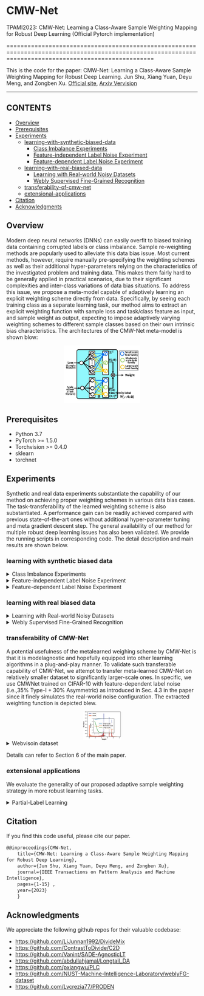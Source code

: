 # CMW-Net
TPAMI2023: CMW-Net: Learning a Class-Aware Sample Weighting Mapping for Robust Deep Learning (Official Pytorch implementation)

======================================================================================================================================================


This is the code for the paper:
CMW-Net: Learning a Class-Aware Sample Weighting Mapping for Robust Deep Learning. Jun Shu, Xiang Yuan, Deyu Meng, and Zongben Xu. [Official site](https://ieeexplore.ieee.org/abstract/document/10113668),  [Arxiv Vervision](https://arxiv.org/pdf/2202.05613.pdf)

****
## CONTENTS

* [Overview](#overview)
* [Prerequisites](#prerequisites)
* [Experiments](#experiments)
    * [learning-with-synthetic-biased-data](#learning-with-synthetic-biased-data)
        * [Class Imbalance Experiments](#Class-Imbalance-Experiments)
        * [Feature-independent Label Noise Experiment](#Feature-independent-Label-Noise-Experiment)
        * [Feature-dependent Label Noise Experiment](#Feature-dependent-Label-Noise-Experiment)
    * [learning-with-real-biased-data](#learning-with-real-biased-data)
        * [Learning with Real-world Noisy Datasets](#Learning-with-Real-world-Noisy-Datasets)
        * [Webly Supervised Fine-Grained Recognition](#Webly-Supervised-Fine-Grained-Recognition)
    * [transferability-of-cmw-net](#transferability-of-cmw-net)
    * [extensional-applications](#extensional-applications)
        <!-- * [Partial-Label Learning](#Partial-Label_Learning) -->
* [Citation](#citation)
* [Acknowledgments](#acknowledgments)

## Overview

Modern deep neural networks (DNNs) can easily overfit to biased training data containing corrupted labels or class imbalance.
Sample re-weighting methods are popularly used to alleviate this data bias issue. Most current methods, however, require manually
pre-specifying the weighting schemes as well as their additional hyper-parameters relying on the characteristics of the investigated
problem and training data. This makes them fairly hard to be generally applied in practical scenarios, due to their significant complexities
and inter-class variations of data bias situations. To address this issue, we propose a meta-model capable of adaptively learning an explicit weighting scheme directly from data. Specifically, by seeing each training class as a separate learning task, our method aims to extract an explicit weighting function with sample loss and task/class feature as input, and sample weight as output, expecting to impose adaptively varying weighting schemes to different sample classes based on their own intrinsic bias characteristics. The architectures of the CMW-Net meta-model is shown blow:
<div  align="center">    
    <img src="fig/weightnet_class.jpg" width="40%" height="40%" align=center />
</div>

## Prerequisites
* Python 3.7
* PyTorch >= 1.5.0
* Torchvision >= 0.4.0
* sklearn
* torchnet
    
## Experiments
Synthetic and real data experiments substantiate the capability of our method on achieving proper weighting schemes in various data bias cases. The task-transferability of the learned weighting scheme is also substantiated. A performance gain can be readily achieved
compared with previous state-of-the-art ones without additional hyper-parameter tuning and meta gradient descent step. The general availability of our method for multiple robust deep learning issues has also been validated. We provide the running scripts in corresponding code. The detail description and main results are shown below.

### learning with synthetic biased data
<details>
  <summary> <a id='Class-Imbalance-Experiments'>Class Imbalance Experiments</a></summary>

You can repeat the results of Class Imbalance Experiments(TABLE 1 in the paper) by

```
cd section4/Class_Imbalance
bash table1.sh
```

The main results are shown below:
<table class="tg">
<thead>
  <tr>
    <th class="tg-0pky">Dataset Name </th>
    <th class="tg-c3ow" colspan="6">CIFAR-10-LT </th>
    <th class="tg-c3ow" colspan="6">CIFAR-100-LT</th>
  </tr>
</thead>
<tbody>
  <tr>
    <td class="tg-0pky" nowrap>Imbalance factor </td>
    <td class="tg-c3ow">200 </td>
    <td class="tg-c3ow">100 </td>
    <td class="tg-c3ow">50 </td>
    <td class="tg-c3ow">20 </td>
    <td class="tg-c3ow">10 </td>
    <td class="tg-c3ow">1 </td>
    <td class="tg-c3ow">200 </td>
    <td class="tg-c3ow">100 </td>
    <td class="tg-c3ow">50 </td>
    <td class="tg-c3ow">20 </td>
    <td class="tg-c3ow">10 </td>
    <td class="tg-c3ow">1</td>
  </tr>
  <tr>
    <td class="tg-0pky" nowrap>ERM </td>
    <td class="tg-c3ow">34.32 </td>
    <td class="tg-c3ow">29.64 </td>
    <td class="tg-c3ow">25.19 </td>
    <td class="tg-c3ow">17.77 </td>
    <td class="tg-c3ow">13.61 </td>
    <td class="tg-c3ow">7.53 </td>
    <td class="tg-c3ow">65.16 </td>
    <td class="tg-c3ow">61.68 </td>
    <td class="tg-c3ow">56.15 </td>
    <td class="tg-c3ow">48.86 </td>
    <td class="tg-c3ow">44.29 </td>
    <td class="tg-c3ow">29.50</td>
  </tr>
  <tr>
    <td class="tg-0pky" nowrap>Focal loss</td>
    <td class="tg-c3ow">34.71 </td>
    <td class="tg-c3ow">29.62 </td>
    <td class="tg-c3ow">23.29 </td>
    <td class="tg-c3ow">17.24 </td>
    <td class="tg-c3ow">13.34 </td>
    <td class="tg-c3ow">6.97 </td>
    <td class="tg-c3ow">64.38 </td>
    <td class="tg-c3ow">61.59 </td>
    <td class="tg-c3ow">55.68 </td>
    <td class="tg-c3ow">48.05 </td>
    <td class="tg-c3ow">44.22 </td>
    <td class="tg-c3ow">28.85</td>
  </tr>
  <tr>
    <td class="tg-0pky" nowrap>CB loss</td>
    <td class="tg-c3ow">31.11 </td>
    <td class="tg-c3ow">27.63 </td>
    <td class="tg-c3ow">21.95 </td>
    <td class="tg-c3ow">15.64 </td>
    <td class="tg-c3ow">13.23 </td>
    <td class="tg-c3ow">7.53 </td>
    <td class="tg-c3ow">64.44 </td>
    <td class="tg-c3ow">61.23 </td>
    <td class="tg-c3ow">55.21 </td>
    <td class="tg-c3ow">48.06 </td>
    <td class="tg-c3ow">42.43 </td>
    <td class="tg-c3ow">29.37</td>
  </tr>
  <tr>
    <td class="tg-0pky" nowrap>LDAM loss</td>
    <td class="tg-c3ow">- </td>
    <td class="tg-c3ow">26.65 </td>
    <td class="tg-c3ow">- </td>
    <td class="tg-c3ow">- </td>
    <td class="tg-c3ow">13.04 </td>
    <td class="tg-c3ow">- </td>
    <td class="tg-c3ow">60.40 </td>
    <td class="tg-c3ow">- </td>
    <td class="tg-c3ow">- </td>
    <td class="tg-c3ow">- </td>
    <td class="tg-c3ow">43.09 </td>
    <td class="tg-c3ow">-</td>
  </tr>
  <tr>
    <td class="tg-0pky" nowrap>L2RW</td>
    <td class="tg-c3ow">33.49 </td>
    <td class="tg-c3ow">25.84 </td>
    <td class="tg-c3ow">21.07 </td>
    <td class="tg-c3ow">16.90 </td>
    <td class="tg-c3ow">14.81 </td>
    <td class="tg-c3ow">10.75 </td>
    <td class="tg-c3ow">66.62 </td>
    <td class="tg-c3ow">59.77 </td>
    <td class="tg-c3ow">55.56 </td>
    <td class="tg-c3ow">48.36 </td>
    <td class="tg-c3ow">46.27 </td>
    <td class="tg-c3ow">35.89</td>
  </tr>
  <tr>
    <td class="tg-0pky" nowrap>MW-Net </td>
    <td class="tg-c3ow">32.80 </td>
    <td class="tg-c3ow">26.43 </td>
    <td class="tg-c3ow">20.90 </td>
    <td class="tg-c3ow">15.55 </td>
    <td class="tg-c3ow">12.45 </td>
    <td class="tg-c3ow">7.19 </td>
    <td class="tg-c3ow">63.38 </td>
    <td class="tg-c3ow">58.39 </td>
    <td class="tg-c3ow">54.34 </td>
    <td class="tg-c3ow">46.96 </td>
    <td class="tg-c3ow">41.09 </td>
    <td class="tg-c3ow">29.90</td>
  </tr>
  <tr>
    <td class="tg-0pky" nowrap>MCW with CE loss</td>
    <td class="tg-c3ow">29.34 </td>
    <td class="tg-c3ow">23.59 </td>
    <td class="tg-c3ow">19.49 </td>
    <td class="tg-c3ow">13.54 </td>
    <td class="tg-c3ow">11.15 </td>
    <td class="tg-7btt">7.21 </td>
    <td class="tg-7btt">60.69 </td>
    <td class="tg-c3ow">56.65 </td>
    <td class="tg-c3ow">51.47 </td>
    <td class="tg-c3ow">44.38 </td>
    <td class="tg-c3ow">40.42 </td>
    <td class="tg-c3ow">-</td>
  </tr>
  <tr>
    <td class="tg-0pky" nowrap>CMW-Net with CE loss </td>
    <td class="tg-7btt">27.80 </td>
    <td class="tg-7btt">21.15 </td>
    <td class="tg-7btt">17.26 </td>
    <td class="tg-7btt">12.45 </td>
    <td class="tg-7btt">10.97 </td>
    <td class="tg-c3ow">8.30 </td>
    <td class="tg-c3ow">60.85 </td>
    <td class="tg-7btt">55.25 </td>
    <td class="tg-7btt">49.73 </td>
    <td class="tg-7btt">43.06 </td>
    <td class="tg-7btt">39.41 </td>
    <td class="tg-c3ow">30.81</td>
  </tr>
  <tr>
    <td class="tg-0pky" nowrap>MCW with LDAM loss</td>
    <td class="tg-7btt">25.10 </td>
    <td class="tg-c3ow">20.00 </td>
    <td class="tg-c3ow">17.77 </td>
    <td class="tg-c3ow">15.63 </td>
    <td class="tg-c3ow">12.60 </td>
    <td class="tg-c3ow">10.29 </td>
    <td class="tg-c3ow">60.47 </td>
    <td class="tg-c3ow">55.92 </td>
    <td class="tg-7btt">50.84 </td>
    <td class="tg-c3ow">47.62 </td>
    <td class="tg-c3ow">42.00 </td>
    <td class="tg-c3ow">-</td>
  </tr>
  <tr>
    <td class="tg-0pky" nowrap>CMW-Net with LDAM loss </td>
    <td class="tg-c3ow">25.57 </td>
    <td class="tg-7btt">19.95 </td>
    <td class="tg-7btt">17.66 </td>
    <td class="tg-7btt">13.08 </td>
    <td class="tg-7btt">11.42 </td>
    <td class="tg-7btt">7.04 </td>
    <td class="tg-7btt">59.81 </td>
    <td class="tg-7btt">55.87 </td>
    <td class="tg-c3ow">51.14 </td>
    <td class="tg-7btt">45.26 </td>
    <td class="tg-7btt">40.32 </td>
    <td class="tg-7btt">29.19</td>
  </tr>
  <tr>
    <td class="tg-0pky" nowrap>SADE</td>
    <td class="tg-c3ow">19.37 </td>
    <td class="tg-c3ow">16.78 </td>
    <td class="tg-c3ow">14.81 </td>
    <td class="tg-c3ow">11.78 </td>
    <td class="tg-c3ow">9.88 </td>
    <td class="tg-c3ow">7.72 </td>
    <td class="tg-c3ow">54.78 </td>
    <td class="tg-c3ow">50.20 </td>
    <td class="tg-c3ow">46.12 </td>
    <td class="tg-c3ow">40.06 </td>
    <td class="tg-c3ow">36.40 </td>
    <td class="tg-c3ow">28.08</td>
  </tr>
  <tr>
    <td class="tg-0pky" nowrap>CMW-Net with SADE </td>
    <td class="tg-7btt">19.11 </td>
    <td class="tg-7btt">16.04 </td>
    <td class="tg-7btt">13.54 </td>
    <td class="tg-7btt">10.25 </td>
    <td class="tg-7btt">9.39 </td>
    <td class="tg-7btt">5.39 </td>
    <td class="tg-7btt">54.59 </td>
    <td class="tg-7btt">49.50 </td>
    <td class="tg-7btt">46.01 </td>
    <td class="tg-7btt">39.42 </td>
    <td class="tg-7btt">34.78 </td>
    <td class="tg-7btt">27.50</td>
  </tr>
</tbody>
</table>

Details can refer to Section 4.1 of the main paper.

</details>

<details>
  <summary> <a id='Feature-independent-Label-Noise-Experiment'>Feature-independent Label Noise Experiment</a> </summary>


You can repeat the results of Feature-independent Label Noise Experiment(TABLE 2 and TABLE 3 in the paper) by

```
cd section4/Feature-independent_Label_Noise
bash table2.sh
```
The main results are shown below:
<div style="width: 100%; overflow:auto;">
  <table class="tg">
  <thead>
    <tr>
      <th class="tg-0pky" rowspan="2">Datasets</th>
      <th class="tg-c3ow" rowspan="2">Noise</th>
      <th class="tg-c3ow" colspan="4">Symmetric Noise</th>
      <th class="tg-c3ow" colspan="4">Asymmetric Noise</th>
    </tr>
    <tr>
      <th class="tg-0pky">0.2</th>
      <th class="tg-c3ow">0.4</th>
      <th class="tg-c3ow">0.6</th>
      <th class="tg-c3ow">0.8</th>
      <th class="tg-c3ow">0.2</th>
      <th class="tg-c3ow">0.4</th>
      <th class="tg-c3ow">0.6</th>
      <th class="tg-c3ow">0.8</th>
    </tr>
  </thead>
  <tbody>
    <tr>
      <td class="tg-0pky" rowspan="9" nowrap>CIFAR-10</td>
      <td class="tg-c3ow" nowrap>ERM </td>
      <td class="tg-c3ow" nowrap>86.98 ± 0.12 </td>
      <td class="tg-c3ow" nowrap>77.52 ± 0.41 </td>
      <td class="tg-c3ow" nowrap>73.63 ± 0.85 </td>
      <td class="tg-c3ow" nowrap>53.82 ± 1.04 </td>
      <td class="tg-c3ow" nowrap>83.60 ± 0.24 </td>
      <td class="tg-c3ow" nowrap>77.85 ± 0.98 </td>
      <td class="tg-c3ow" nowrap>69.69 ± 0.72 </td>
      <td class="tg-c3ow" nowrap>55.20 ± 0.28</td>
    </tr>
    <tr>
      <td class="tg-0pky" nowrap>Forward</td>
      <td class="tg-c3ow">87.99 ± 0.36 </td>
      <td class="tg-c3ow">83.25 ± 0.38 </td>
      <td class="tg-c3ow">74.96 ± 0.65 </td>
      <td class="tg-c3ow">54.64 ± 0.44 </td>
      <td class="tg-c3ow">91.34 ± 0.28 </td>
      <td class="tg-c3ow">89.87 ± 0.61 </td>
      <td class="tg-c3ow">87.24 ± 0.96 </td>
      <td class="tg-c3ow">81.07 ± 1.92</td>
    </tr>
    <tr>
      <td class="tg-0pky" nowrap>GCE</td>
      <td class="tg-c3ow">89.99 ± 0.16 </td>
      <td class="tg-c3ow">87.31 ± 0.53 </td>
      <td class="tg-c3ow">82.15 ± 0.47 </td>
      <td class="tg-c3ow">57.36 ± 2.08 </td>
      <td class="tg-c3ow">89.75 ± 1.53 </td>
      <td class="tg-c3ow">87.75 ± 0.36 </td>
      <td class="tg-c3ow">67.21 ± 3.64 </td>
      <td class="tg-c3ow">57.46 ± 0.31</td>
    </tr>
    <tr>
      <td class="tg-0pky" nowrap>M-correction</td>
      <td class="tg-c3ow">93.80 ± 0.23 </td>
      <td class="tg-c3ow">92.53 ± 0.11 </td>
      <td class="tg-c3ow">90.30 ± 0.34 </td>
      <td class="tg-c3ow">86.80 ± 0.11 </td>
      <td class="tg-c3ow">92.15 ± 0.18 </td>
      <td class="tg-c3ow">91.76 ± 0.57 </td>
      <td class="tg-c3ow">87.59 ± 0.33 </td>
      <td class="tg-c3ow">67.78 ± 1.22</td>
    </tr>
    <tr>
      <td class="tg-0pky" nowrap>DivideMix</td>
      <td class="tg-c3ow">95.70 ± 0.31 </td>
      <td class="tg-c3ow">95.00 ± 0.17 </td>
      <td class="tg-c3ow">94.23 ± 0.23 </td>
      <td class="tg-c3ow">92.90 ± 0.31 </td>
      <td class="tg-c3ow">93.96 ± 0.21 </td>
      <td class="tg-c3ow">91.80 ± 0.78 </td>
      <td class="tg-c3ow">80.14 ± 0.45 </td>
      <td class="tg-c3ow">59.23 ± 0.38</td>
    </tr>
    <tr>
      <td class="tg-0pky" nowrap>L2RW</td>
      <td class="tg-c3ow">89.45 ± 0.62 </td>
      <td class="tg-c3ow">87.18 ± 0.84 </td>
      <td class="tg-c3ow">81.57 ± 0.66 </td>
      <td class="tg-c3ow">58.59 ± 1.84 </td>
      <td class="tg-c3ow">90.46 ± 0.56 </td>
      <td class="tg-c3ow">89.76 ± 0.53 </td>
      <td class="tg-c3ow">88.22 ± 0.71 </td>
      <td class="tg-c3ow">85.17 ± 0.31</td>
    </tr>
    <tr>
      <td class="tg-0pky" nowrap>MW-Net</td>
      <td class="tg-c3ow">90.46 ± 0.52 </td>
      <td class="tg-c3ow">86.53 ± 0.57 </td>
      <td class="tg-c3ow">82.98 ± 0.34 </td>
      <td class="tg-c3ow">64.41 ± 0.92 </td>
      <td class="tg-c3ow">92.69 ± 0.24 </td>
      <td class="tg-c3ow">90.17 ± 0.11 </td>
      <td class="tg-c3ow">68.55 ± 0.76 </td>
      <td class="tg-c3ow">58.29 ± 1.33</td>
    </tr>
    <tr>
      <td class="tg-0pky" nowrap>CMW-Net </td>
      <td class="tg-c3ow">91.09 ± 0.54 </td>
      <td class="tg-c3ow">86.91 ± 0.37 </td>
      <td class="tg-c3ow">83.33 ± 0.55 </td>
      <td class="tg-c3ow">64.80 ± 0.72 </td>
      <td class="tg-c3ow">93.02 ± 0.25 </td>
      <td class="tg-c3ow">92.70 ± 0.32 </td>
      <td class="tg-c3ow">91.28 ± 0.40 </td>
      <td class="tg-c3ow">87.50 ± 0.26</td>
    </tr>
    <tr>
      <td class="tg-0pky" nowrap>CMW-Net-SL </td>
      <td class="tg-c3ow">96.20 ± 0.33 </td>
      <td class="tg-c3ow">95.29 ± 0.14 </td>
      <td class="tg-c3ow">94.51 ± 0.32 </td>
      <td class="tg-c3ow">92.10 ± 0.76 </td>
      <td class="tg-c3ow">95.48 ± 0.29 </td>
      <td class="tg-c3ow">94.51 ± 0.52 </td>
      <td class="tg-c3ow">94.18 ± 0.21 </td>
      <td class="tg-c3ow">93.07 ± 0.24</td>
    </tr>
    <tr>
      <td class="tg-0pky" rowspan="9" nowrap>CIFAR-100</td>
      <td class="tg-c3ow">ERM </td>
      <td class="tg-c3ow">60.38 ± 0.75 </td>
      <td class="tg-c3ow">46.92 ± 0.51 </td>
      <td class="tg-c3ow">31.82 ± 1.16 </td>
      <td class="tg-c3ow">8.29 ± 3.24 </td>
      <td class="tg-c3ow">61.05 ± 0.11 </td>
      <td class="tg-c3ow">50.30 ± 1.11 </td>
      <td class="tg-c3ow">37.34 ± 1.80 </td>
      <td class="tg-c3ow">12.46 ± 0.43</td>
    </tr>
    <tr>
      <td class="tg-0pky" nowrap>Forward</td>
      <td class="tg-c3ow">63.71 ± 0.49 </td>
      <td class="tg-c3ow">49.34 ± 0.60 </td>
      <td class="tg-c3ow">37.90 ± 0.76 </td>
      <td class="tg-c3ow">9.57 ± 1.01 </td>
      <td class="tg-c3ow">64.97 ± 0.47 </td>
      <td class="tg-c3ow">52.37 ± 0.71 </td>
      <td class="tg-c3ow">44.58 ± 0.60 </td>
      <td class="tg-c3ow">15.84 ± 0.62</td>
    </tr>
    <tr>
      <td class="tg-0pky" nowrap>GCE</td>
      <td class="tg-c3ow">68.02 ± 1.05 </td>
      <td class="tg-c3ow">64.18 ± 0.30 </td>
      <td class="tg-c3ow">54.46 ± 0.31 </td>
      <td class="tg-c3ow">15.61 ± 0.97 </td>
      <td class="tg-c3ow">66.15 ± 0.44 </td>
      <td class="tg-c3ow">56.85 ± 0.72 </td>
      <td class="tg-c3ow">40.58 ± 0.47 </td>
      <td class="tg-c3ow">15.82 ± 0.63</td>
    </tr>
    <tr>
      <td class="tg-0pky" nowrap>M-correction</td>
      <td class="tg-c3ow">73.90 ± 0.14 </td>
      <td class="tg-c3ow">70.10 ± 0.14 </td>
      <td class="tg-c3ow">59.50 ± 0.35 </td>
      <td class="tg-c3ow">48.20 ± 0.23 </td>
      <td class="tg-c3ow">71.85 ± 0.19 </td>
      <td class="tg-c3ow">70.83 ± 0.48 </td>
      <td class="tg-c3ow">60.51 ± 0.52 </td>
      <td class="tg-c3ow">16.06 ± 0.33</td>
    </tr>
    <tr>
      <td class="tg-0pky" nowrap>DivideMix</td>
      <td class="tg-c3ow">76.90 ± 0.21 </td>
      <td class="tg-c3ow">75.20 ± 0.12 </td>
      <td class="tg-c3ow">72.00 ± 0.33 </td>
      <td class="tg-c3ow">59.60 ± 0.21 </td>
      <td class="tg-c3ow">76.12 ± 0.44 </td>
      <td class="tg-c3ow">73.47 ± 0.63 </td>
      <td class="tg-c3ow">45.83 ± 0.83 </td>
      <td class="tg-c3ow">16.98 ± 0.40</td>
    </tr>
    <tr>
      <td class="tg-0pky" nowrap>L2RW</td>
      <td class="tg-c3ow">65.32 ± 0.42 </td>
      <td class="tg-c3ow">55.75 ± 0.81 </td>
      <td class="tg-c3ow">41.16 ± 0.85 </td>
      <td class="tg-c3ow">16.80 ± 0.22 </td>
      <td class="tg-c3ow">65.93 ± 0.17 </td>
      <td class="tg-c3ow">62.48 ± 0.56 </td>
      <td class="tg-c3ow">51.66 ± 0.49 </td>
      <td class="tg-c3ow">12.40 ± 0.61</td>
    </tr>
    <tr>
      <td class="tg-0pky" nowrap>MW-Net</td>
      <td class="tg-c3ow">69.93 ± 0.40 </td>
      <td class="tg-c3ow">65.29 ± 0.43 </td>
      <td class="tg-c3ow">55.59 ± 1.07 </td>
      <td class="tg-c3ow">27.63 ± 0.56 </td>
      <td class="tg-c3ow">69.80 ± 0.34 </td>
      <td class="tg-c3ow">64.88 ± 0.63 </td>
      <td class="tg-c3ow">56.89 ± 0.95 </td>
      <td class="tg-c3ow">17.05 ± 0.52</td>
    </tr>
    <tr>
      <td class="tg-0pky" nowrap>CMW-Net </td>
      <td class="tg-c3ow">70.11 ± 0.19 </td>
      <td class="tg-c3ow">65.84 ± 0.50 </td>
      <td class="tg-c3ow">56.93 ± 0.38 </td>
      <td class="tg-c3ow">28.36 ± 0.67 </td>
      <td class="tg-c3ow">71.07 ± 0.56 </td>
      <td class="tg-c3ow">66.15 ± 0.51 </td>
      <td class="tg-c3ow">58.21 ± 0.78 </td>
      <td class="tg-c3ow">17.41 ± 0.16</td>
    </tr>
    <tr>
      <td class="tg-0pky" nowrap>CMW-Net-SL </td>
      <td class="tg-c3ow">77.84 ± 0.12 </td>
      <td class="tg-c3ow">76.25 ± 0.67 </td>
      <td class="tg-c3ow">72.61 ± 0.92 </td>
      <td class="tg-c3ow">55.21 ± 0.31 </td>
      <td class="tg-c3ow">77.73 ± 0.37 </td>
      <td class="tg-c3ow">75.69 ± 0.68 </td>
      <td class="tg-c3ow">61.54 ± 0.72 </td>
      <td class="tg-c3ow">18.34 ± 0.21</td>
    </tr>
  </tbody>
  </table>
</div>

<table class="tg">
<thead>
  <tr>
    <th class="tg-c3ow" rowspan="2">Datasets</th>
    <th class="tg-c3ow" rowspan="2">Noise</th>
    <th class="tg-c3ow" colspan="4">Symmetric</th>
    <th class="tg-c3ow">Asy. Noise</th>
  </tr>
  <tr>
    <th class="tg-c3ow">0.2 </th>
    <th class="tg-c3ow">0.5 </th>
    <th class="tg-c3ow">0.8 </th>
    <th class="tg-c3ow">0.9 </th>
    <th class="tg-c3ow">0.4</th>
  </tr>
</thead>
<tbody>
  <tr>
    <td class="tg-c3ow" rowspan="8">CIFAR-10</td>
    <td class="tg-c3ow">DivideMix</td>
    <td class="tg-c3ow">95.7 </td>
    <td class="tg-c3ow">94.4 </td>
    <td class="tg-c3ow">92.9 </td>
    <td class="tg-c3ow">75.4 </td>
    <td class="tg-c3ow">92.1</td>
  </tr>
  <tr>
    <td class="tg-c3ow">ELR+</td>
    <td class="tg-c3ow">94.6 </td>
    <td class="tg-c3ow">93.8 </td>
    <td class="tg-c3ow">93.1 </td>
    <td class="tg-c3ow">75.2 </td>
    <td class="tg-c3ow">92.7</td>
  </tr>
  <tr>
    <td class="tg-c3ow">REED</td>
    <td class="tg-c3ow">95.7 </td>
    <td class="tg-c3ow">95.4 </td>
    <td class="tg-c3ow">94.1 </td>
    <td class="tg-c3ow">93.5 </td>
    <td class="tg-c3ow">-</td>
  </tr>
  <tr>
    <td class="tg-c3ow">AugDesc</td>
    <td class="tg-c3ow">96.2 </td>
    <td class="tg-c3ow">95.1 </td>
    <td class="tg-c3ow">93.6 </td>
    <td class="tg-c3ow">91.8 </td>
    <td class="tg-c3ow">94.3</td>
  </tr>
  <tr>
    <td class="tg-c3ow">C2D</td>
    <td class="tg-c3ow">96.2 </td>
    <td class="tg-c3ow">95.1 </td>
    <td class="tg-c3ow">94.3 </td>
    <td class="tg-c3ow">93.4 </td>
    <td class="tg-c3ow">90.8</td>
  </tr>
  <tr>
    <td class="tg-c3ow">Two-step</td>
    <td class="tg-c3ow">96.2 </td>
    <td class="tg-c3ow">95.3 </td>
    <td class="tg-c3ow">93.7 </td>
    <td class="tg-c3ow">92.7 </td>
    <td class="tg-c3ow">92.4</td>
  </tr>
  <tr>
    <td class="tg-c3ow">CMW-Net-SL </td>
    <td class="tg-c3ow">96.2 </td>
    <td class="tg-c3ow">95.1 </td>
    <td class="tg-c3ow">92.1 </td>
    <td class="tg-c3ow">48.0 </td>
    <td class="tg-c3ow">94.5</td>
  </tr>
  <tr>
    <td class="tg-c3ow">CMW-Net-SL+ </td>
    <td class="tg-c3ow">96.6 </td>
    <td class="tg-c3ow">96.2 </td>
    <td class="tg-c3ow">95.4 </td>
    <td class="tg-c3ow">93.7 </td>
    <td class="tg-c3ow">96.0</td>
  </tr>
  <tr>
    <td class="tg-c3ow" rowspan="8">CIFAR-100</td>
    <td class="tg-c3ow">DivideMix</td>
    <td class="tg-c3ow">77.3 </td>
    <td class="tg-c3ow">74.6 </td>
    <td class="tg-c3ow">60.2 </td>
    <td class="tg-c3ow">31.5 </td>
    <td class="tg-c3ow">72.1</td>
  </tr>
  <tr>
    <td class="tg-c3ow">ELR+</td>
    <td class="tg-c3ow">77.5 </td>
    <td class="tg-c3ow">72.4 </td>
    <td class="tg-c3ow">58.2 </td>
    <td class="tg-c3ow">30.8 </td>
    <td class="tg-c3ow">76.5</td>
  </tr>
  <tr>
    <td class="tg-c3ow">REED</td>
    <td class="tg-c3ow">76.5 </td>
    <td class="tg-c3ow">72.2 </td>
    <td class="tg-c3ow">66.5 </td>
    <td class="tg-c3ow">59.4 </td>
    <td class="tg-c3ow">-</td>
  </tr>
  <tr>
    <td class="tg-c3ow">AugDesc</td>
    <td class="tg-c3ow">79.2 </td>
    <td class="tg-c3ow">77.0 </td>
    <td class="tg-c3ow">66.1 </td>
    <td class="tg-c3ow">40.9 </td>
    <td class="tg-c3ow">76.8</td>
  </tr>
  <tr>
    <td class="tg-c3ow">C2D</td>
    <td class="tg-c3ow">78.3 </td>
    <td class="tg-c3ow">76.1 </td>
    <td class="tg-c3ow">67.4 </td>
    <td class="tg-c3ow">58.5 </td>
    <td class="tg-c3ow">75.1</td>
  </tr>
  <tr>
    <td class="tg-c3ow">Two-step</td>
    <td class="tg-c3ow">79.1 </td>
    <td class="tg-c3ow">78.2 </td>
    <td class="tg-c3ow">70.1 </td>
    <td class="tg-c3ow">53.2 </td>
    <td class="tg-c3ow">65.5</td>
  </tr>
  <tr>
    <td class="tg-c3ow">CMW-Net-SL </td>
    <td class="tg-c3ow">77.84 </td>
    <td class="tg-c3ow">76.2 </td>
    <td class="tg-c3ow">55.2 </td>
    <td class="tg-c3ow">21.2 </td>
    <td class="tg-c3ow">75.7</td>
  </tr>
  <tr>
    <td class="tg-c3ow">CMW-Net-SL+ </td>
    <td class="tg-c3ow">80.2 </td>
    <td class="tg-c3ow">78.2 </td>
    <td class="tg-c3ow">71.1 </td>
    <td class="tg-c3ow">64.6 </td>
    <td class="tg-c3ow">77.2</td>
  </tr>
</tbody>
</table>

Details can refer to Section 4.2 of the main paper.

</details>

<details>
  <summary> <a id='Feature-dependent-Label-Noise-Experiment'>Feature-dependent Label Noise Experiment</a> </summary>

You can repeat the results of TABLE 4 in the paper by
```
cd section4/Feature-dependent_Label_Noise
bash table4.sh
```
The main results are shown below:
<table class="tg">
<thead>
  <tr>
    <th class="tg-cly1" nowrap>Datasets </th>
    <th class="tg-cly1" nowrap>Noise </th>
    <th class="tg-cly1" nowrap>ERM </th>
    <th class="tg-cly1" nowrap>LRT</th>
    <th class="tg-cly1" nowrap>GCE</th>
    <th class="tg-cly1" nowrap>MW-Net</th>
    <th class="tg-cly1" nowrap>PLC</th>
    <th class="tg-cly1" nowrap>CMW-Net </th>
    <th class="tg-cly1" nowrap>CMW-Net-SL</th>
  </tr>
</thead>
<tbody>
  <tr>
    <td class="tg-cly1" rowspan="6" nowrap>CIFAR-10</td>
    <td class="tg-cly1" nowrap>Type-I (35%) </td>
    <td class="tg-cly1" nowrap>78.11 ± 0.74 </td>
    <td class="tg-cly1" nowrap>80.98 ± 0.80 </td>
    <td class="tg-cly1" nowrap>80.65 ± 0.39 </td>
    <td class="tg-cly1" nowrap>82.20 ± 0.40 </td>
    <td class="tg-cly1" nowrap>82.80 ± 0.27 </td>
    <td class="tg-cly1" nowrap>82.27 ± 0.33 </td>
    <td class="tg-cly1" nowrap>84.23 ± 0.17</td>
  </tr>
  <tr>
    <td class="tg-cly1" nowrap>Type-I (70%) </td>
    <td class="tg-cly1" nowrap>41.98 ± 1.96 </td>
    <td class="tg-cly1" nowrap>41.52 ± 4.53 </td>
    <td class="tg-cly1" nowrap>36.52 ± 1.62 </td>
    <td class="tg-cly1" nowrap>38.85 ± 0.67 </td>
    <td class="tg-cly1" nowrap>42.74 ± 2.14 </td>
    <td class="tg-cly1" nowrap>42.23 ± 0.69 </td>
    <td class="tg-cly1" nowrap>44.19 ± 0.69</td>
  </tr>
  <tr>
    <td class="tg-cly1" nowrap>Type-II (35%) </td>
    <td class="tg-cly1" nowrap>76.65 ± 0.57 </td>
    <td class="tg-cly1" nowrap>80.74 ± 0.25 </td>
    <td class="tg-cly1" nowrap>77.60 ± 0.88 </td>
    <td class="tg-cly1" nowrap>81.28 ± 0.56 </td>
    <td class="tg-cly1" nowrap>81.54 ± 0.47 </td>
    <td class="tg-cly1" nowrap>81.69 ± 0.57 </td>
    <td class="tg-cly1" nowrap>83.12 ± 0.40</td>
  </tr>
  <tr>
    <td class="tg-cly1" nowrap>Type-II (70%) </td>
    <td class="tg-cly1" nowrap>45.57 ± 1.12 </td>
    <td class="tg-cly1" nowrap>81.08 ± 0.35 </td>
    <td class="tg-cly1" nowrap>40.30 ± 1.46 </td>
    <td class="tg-cly1" nowrap>42.15 ± 1.07 </td>
    <td class="tg-cly1" nowrap>46.04 ± 2.20 </td>
    <td class="tg-cly1" nowrap>46.30 ± 0.77 </td>
    <td class="tg-cly1" nowrap>48.26 ± 0.88</td>
  </tr>
  <tr>
    <td class="tg-cly1" nowrap>Type-III (35%) </td>
    <td class="tg-cly1" nowrap>76.89 ± 0.79 </td>
    <td class="tg-cly1" nowrap>76.89 ± 0.79 </td>
    <td class="tg-cly1" nowrap>79.18 ± 0.61 </td>
    <td class="tg-cly1" nowrap>81.57 ± 0.73 </td>
    <td class="tg-cly1" nowrap>81.50 ± 0.50 </td>
    <td class="tg-cly1" nowrap>81.52 ± 0.38 </td>
    <td class="tg-cly1" nowrap>83.10 ± 0.34</td>
  </tr>
  <tr>
    <td class="tg-cly1" nowrap>Type-III (70%) </td>
    <td class="tg-cly1" nowrap>43.32 ± 1.00 </td>
    <td class="tg-cly1" nowrap>44.47 ± 1.23 </td>
    <td class="tg-cly1" nowrap>37.10 ± 0.59 </td>
    <td class="tg-cly1" nowrap>42.43 ± 1.27 </td>
    <td class="tg-cly1" nowrap>45.05 ± 1.13 </td>
    <td class="tg-cly1" nowrap>43.76 ± 0.96 </td>
    <td class="tg-cly1" nowrap>45.15 ± 0.91</td>
  </tr>
  <tr>
    <td class="tg-cly1" rowspan="6" nowrap>CIFAR-100</td>
    <td class="tg-cly1" nowrap>Type-I (35%) </td>
    <td class="tg-cly1" nowrap>57.68 ± 0.29 </td>
    <td class="tg-cly1" nowrap>56.74 ± 0.34 </td>
    <td class="tg-cly1" nowrap>58.37 ± 0.18 </td>
    <td class="tg-cly1" nowrap>62.10 ± 0.50 </td>
    <td class="tg-cly1" nowrap>60.01 ± 0.43 </td>
    <td class="tg-cly1" nowrap>62.43 ± 0.38 </td>
    <td class="tg-cly1" nowrap>64.01 ± 0.11</td>
  </tr>
  <tr>
    <td class="tg-cly1" nowrap>Type-I (70%) </td>
    <td class="tg-cly1" nowrap>39.32 ± 0.43 </td>
    <td class="tg-cly1" nowrap>45.29 ± 0.43 </td>
    <td class="tg-cly1" nowrap>40.01 ± 0.71 </td>
    <td class="tg-cly1" nowrap>44.71 ± 0.49 </td>
    <td class="tg-cly1" nowrap>45.92 ± 0.61 </td>
    <td class="tg-cly1" nowrap>46.68 ± 0.64 </td>
    <td class="tg-cly1" nowrap>47.62 ± 0.44</td>
  </tr>
  <tr>
    <td class="tg-cly1" nowrap>Type-II (35%) </td>
    <td class="tg-cly1" nowrap>57.83 ± 0.25 </td>
    <td class="tg-cly1" nowrap>57.25 ± 0.68 </td>
    <td class="tg-cly1" nowrap>58.11 ± 1.05 </td>
    <td class="tg-cly1" nowrap>63.78 ± 0.24 </td>
    <td class="tg-cly1" nowrap>63.68 ± 0.29 </td>
    <td class="tg-cly1" nowrap>64.08 ± 0.26 </td>
    <td class="tg-cly1" nowrap>64.13 ± 0.19</td>
  </tr>
  <tr>
    <td class="tg-cly1" nowrap>Type-II (70%) </td>
    <td class="tg-cly1" nowrap>39.30 ± 0.32 </td>
    <td class="tg-cly1" nowrap>43.71 ± 0.51 </td>
    <td class="tg-cly1" nowrap>37.75 ± 0.46 </td>
    <td class="tg-cly1" nowrap>44.61 ± 0.41 </td>
    <td class="tg-cly1" nowrap>45.03 ± 0.50 </td>
    <td class="tg-cly1" nowrap>50.01 ± 0.51 </td>
    <td class="tg-cly1" nowrap>51.99 ± 0.35</td>
  </tr>
  <tr>
    <td class="tg-cly1" nowrap>Type-III (35%) </td>
    <td class="tg-cly1" nowrap>56.07 ± 0.79 </td>
    <td class="tg-cly1" nowrap>56.57 ± 0.30 </td>
    <td class="tg-cly1" nowrap>57.51 ± 1.16 </td>
    <td class="tg-cly1" nowrap>62.53 ± 0.33 </td>
    <td class="tg-cly1" nowrap>63.68 ± 0.29 </td>
    <td class="tg-cly1" nowrap>63.21 ± 0.23 </td>
    <td class="tg-cly1" nowrap>64.47 ± 0.15</td>
  </tr>
  <tr>
    <td class="tg-cly1" nowrap>Type-III (70%) </td>
    <td class="tg-cly1" nowrap>40.01 ± 0.18 </td>
    <td class="tg-cly1" nowrap>44.41 ± 0.19 </td>
    <td class="tg-cly1" nowrap>40.53 ± 0.60 </td>
    <td class="tg-cly1" nowrap>45.17 ± 0.77 </td>
    <td class="tg-cly1" nowrap>44.45 ± 0.62 </td>
    <td class="tg-cly1" nowrap>47.38 ± 0.65 </td>
    <td class="tg-cly1" nowrap>48.78 ± 0.62</td>
  </tr>
</tbody>
</table>

We can repeat the results of TABLE 5 in the paper by
```
cd section4/Feature-dependent_Label_Noise
bash table5.sh
```
The main results are shown below:
<table class="tg">
<thead>
  <tr>
    <th class="tg-nrix" nowrap>Datasets </th>
    <th class="tg-nrix" nowrap>Noise </th>
    <th class="tg-nrix" nowrap>ERM </th>
    <th class="tg-nrix" nowrap>LRT</th>
    <th class="tg-nrix" nowrap>GCE</th>
    <th class="tg-nrix" nowrap>MW-Net</th>
    <th class="tg-nrix" nowrap>PLC</th>
    <th class="tg-nrix" nowrap>CMW-Net </th>
    <th class="tg-nrix" nowrap>CMW-Net-SL</th>
  </tr>
</thead>
<tbody>
  <tr>
    <td class="tg-nrix" rowspan="6" nowrap>CIFAR-10</td>
    <td class="tg-nrix" nowrap>Type-I + Symmetric </td>
    <td class="tg-nrix" nowrap>75.26 ± 0.32 </td>
    <td class="tg-nrix" nowrap>75.97 ± 0.27 </td>
    <td class="tg-nrix" nowrap>78.08 ± 0.66 </td>
    <td class="tg-nrix" nowrap>76.39 ± 0.42 </td>
    <td class="tg-nrix" nowrap>79.04 ± 0.50 </td>
    <td class="tg-nrix" nowrap>78.42 ± 0.47 </td>
    <td class="tg-nrix" nowrap>82.00 ± 0.36</td>
  </tr>
  <tr>
    <td class="tg-nrix" nowrap>Type-I + Asymmetric </td>
    <td class="tg-nrix" nowrap>75.21 ± 0.64 </td>
    <td class="tg-nrix" nowrap>76.96 ± 0.45 </td>
    <td class="tg-nrix" nowrap>76.91 ± 0.56 </td>
    <td class="tg-nrix" nowrap>76.54 ± 0.56 </td>
    <td class="tg-nrix" nowrap>78.31 ± 0.41 </td>
    <td class="tg-nrix" nowrap>77.14 ± 0.38 </td>
    <td class="tg-nrix" nowrap>80.69 ± 0.47</td>
  </tr>
  <tr>
    <td class="tg-nrix" nowrap>Type-II + Symmetric </td>
    <td class="tg-nrix" nowrap>74.92 ± 0.63 </td>
    <td class="tg-nrix" nowrap>75.94 ± 0.58 </td>
    <td class="tg-nrix" nowrap>75.69 ± 0.21 </td>
    <td class="tg-nrix" nowrap>76.57 ± 0.81 </td>
    <td class="tg-nrix" nowrap>80.08 ± 0.37 </td>
    <td class="tg-nrix" nowrap>76.77 ± 0.63 </td>
    <td class="tg-nrix" nowrap>80.96 ± 0.23</td>
  </tr>
  <tr>
    <td class="tg-nrix" nowrap>Type-II + Asymmetric </td>
    <td class="tg-nrix" nowrap>74.28 ± 0.39 </td>
    <td class="tg-nrix" nowrap>77.03 ± 0.62 </td>
    <td class="tg-nrix" nowrap>75.30 ± 0.81 </td>
    <td class="tg-nrix" nowrap>75.35 ± 0.40 </td>
    <td class="tg-nrix" nowrap>77.63 ± 0.30 </td>
    <td class="tg-nrix" nowrap>77.08 ± 0.52 </td>
    <td class="tg-nrix" nowrap>80.94 ± 0.14</td>
  </tr>
  <tr>
    <td class="tg-nrix" nowrap>Type-III + Symmetric </td>
    <td class="tg-nrix" nowrap>74.00 ± 0.38 </td>
    <td class="tg-nrix" nowrap>75.66 ± 0.57 </td>
    <td class="tg-nrix" nowrap>77.00 ± 0.12 </td>
    <td class="tg-nrix" nowrap>76.28 ± 0.82 </td>
    <td class="tg-nrix" nowrap>80.06 ± 0.47 </td>
    <td class="tg-nrix" nowrap>77.16 ± 0.30 </td>
    <td class="tg-nrix" nowrap>81.58 ± 0.55</td>
  </tr>
  <tr>
    <td class="tg-nrix" nowrap>Type-III + Asymmetric </td>
    <td class="tg-nrix" nowrap>75.31 ± 0.34 </td>
    <td class="tg-nrix" nowrap>77.19 ± 0.74 </td>
    <td class="tg-nrix" nowrap>75.70 ± 0.91 </td>
    <td class="tg-nrix" nowrap>75.82 ± 0.77 </td>
    <td class="tg-nrix" nowrap>77.54 ± 0.70 </td>
    <td class="tg-nrix" nowrap>76.49 ± 0.88 </td>
    <td class="tg-nrix" nowrap>80.48 ± 0.48</td>
  </tr>
  <tr>
    <td class="tg-nrix" rowspan="6" nowrap>CIFAR-100</td>
    <td class="tg-nrix" nowrap>Type-I + Symmetric </td>
    <td class="tg-nrix" nowrap>48.86 ± 0.56 </td>
    <td class="tg-nrix" nowrap>45.66 ± 1.60 </td>
    <td class="tg-nrix" nowrap>52.90 ± 0.53 </td>
    <td class="tg-nrix" nowrap>57.70 ± 0.32 </td>
    <td class="tg-nrix" nowrap>60.09 ± 0.15 </td>
    <td class="tg-nrix" nowrap>59.17 ± 0.42 </td>
    <td class="tg-nrix" nowrap>60.87 ± 0.56</td>
  </tr>
  <tr>
    <td class="tg-nrix" nowrap>Type-I + Asymmetric </td>
    <td class="tg-nrix" nowrap>45.85 ± 0.93 </td>
    <td class="tg-nrix" nowrap>52.04 ± 0.15 </td>
    <td class="tg-nrix" nowrap>52.69 ± 1.14 </td>
    <td class="tg-nrix" nowrap>56.61 ± 0.71 </td>
    <td class="tg-nrix" nowrap>56.40 ± 0.34 </td>
    <td class="tg-nrix" nowrap>57.42 ± 0.81 </td>
    <td class="tg-nrix" nowrap>61.35 ± 0.52</td>
  </tr>
  <tr>
    <td class="tg-nrix" nowrap>Type-II + Symmetric </td>
    <td class="tg-nrix" nowrap>49.32 ± 0.36 </td>
    <td class="tg-nrix" nowrap>43.86 ± 1.31 </td>
    <td class="tg-nrix" nowrap>53.61 ± 0.46 </td>
    <td class="tg-nrix" nowrap>54.08 ± 0.18 </td>
    <td class="tg-nrix" nowrap>60.01 ± 0.63 </td>
    <td class="tg-nrix" nowrap>59.16 ± 0.18 </td>
    <td class="tg-nrix" nowrap>61.00 ± 0.41</td>
  </tr>
  <tr>
    <td class="tg-nrix" nowrap>Type-II + Asymmetric </td>
    <td class="tg-nrix" nowrap>46.50 ± 0.95 </td>
    <td class="tg-nrix" nowrap>52.11 ± 0.46 </td>
    <td class="tg-nrix" nowrap>51.98 ± 0.37 </td>
    <td class="tg-nrix" nowrap>58.53 ± 0.45 </td>
    <td class="tg-nrix" nowrap>61.43 ± 0.33 </td>
    <td class="tg-nrix" nowrap>58.99 ± 0.91 </td>
    <td class="tg-nrix" nowrap>61.35 ± 0.57</td>
  </tr>
  <tr>
    <td class="tg-nrix" nowrap>Type-III + Symmetric </td>
    <td class="tg-nrix" nowrap>48.94 ± 0.61 </td>
    <td class="tg-nrix" nowrap>42.79 ± 1.78 </td>
    <td class="tg-nrix" nowrap>52.07 ± 0.35 </td>
    <td class="tg-nrix" nowrap>55.29 ± 0.57 </td>
    <td class="tg-nrix" nowrap>60.14 ± 0.97 </td>
    <td class="tg-nrix" nowrap>58.48 ± 0.79 </td>
    <td class="tg-nrix" nowrap>60.21 ± 0.48</td>
  </tr>
  <tr>
    <td class="tg-nrix" nowrap>Type-III + Asymmetric </td>
    <td class="tg-nrix" nowrap>45.70 ± 0.12 </td>
    <td class="tg-nrix" nowrap>50.31 ± 0.39 </td>
    <td class="tg-nrix" nowrap>50.87 ± 1.12 </td>
    <td class="tg-nrix" nowrap>58.43 ± 0.60 </td>
    <td class="tg-nrix" nowrap>54.56 ± 1.11 </td>
    <td class="tg-nrix" nowrap>58.83 ± 0.57 </td>
    <td class="tg-nrix" nowrap>60.52 ± 0.53</td>
  </tr>
</tbody>
</table>

Details can refer to Section 4.3 of the main paper.

</details>



### learning with real biased data
<details>
  <summary> <a id='Learning-with-Real-world-Noisy-Datasets'>Learning with Real-world Noisy Datasets</a> </summary>

We test our method in the ANIMAL-10N and mini WebVision.
You can repeat the results in the ANIMAL-10N (TABLE 6 in the paper) by
```
cd section5/ANIMAL-10N
bash table6.sh
```
The main results are shown below:
| Method |  Test Accuracy | Method |  Test Accuracy |
|:----:|:----:|:----:|:----:|
|ERM  | 79.4 $\pm$ 0.14 | ActiveBias |  80.5 $\pm$ 0.26 |
| Co-teaching | 80.2 $\pm$ 0.13 |SELFIE | 81.8 $\pm$ 0.09 |
| PLC |   83.4 $\pm$ 0.43 | MW-Net |  80.7 $\pm$ 0.52 |
| CMW-Net |  80.9 $\pm$ 0.48  |  CMW-Net-SL  | 84.7 $\pm$ 0.28 |

You can repeat the results in the mini WebVision (TABLE 7 in the paper) by
```
cd section5/mini_WebVision
bash table7.sh
```
The main results are shown below:
| Methods| ILSVRC12 top1 | ILSVRC12 top5 | WebVision top1 | WebVision top5 |
|:----:|:----:|:----:|:----:|:----:|
|Forward | 61.12 |82.68 |  57.36 | 82.36  |
|MentorNet |  63.00| 81.40 |57.80| 79.92  |
| Co-teaching | 63.58 |85.20|61.48 |84.70 |
| Interative-CV |   65.24 |85.34| 61.60| 84.98 |
| MW-Net | 69.34 | 87.44 | 65.80 | 87.52  |
| CMW-Net  | 70.56 | 88.76 | 66.44 | 87.68 |
|DivideMix | 77.32 | 91.64| 75.20 | 90.84  |
| ELR | 77.78 | 91.68| 70.29 | 89.76  |
| DivideMix |   76.32 | 90.65| 74.42 | 91.21  |	
| CMW-Net-SL |   78.08 | 92.96| 75.72 | 92.52  |
| DivideMix with C2D | 79.42 | 92.32 |  78.57 | 93.04  |
| CMW-Net-SL+C2D | 80.44 | 93.36 | 77.36 | 93.48 |

Details can refer to Section 5.1 of the main paper.

</details>

<details>
  <summary> <a id='Webly-Supervised-Fine-Grained-Recognition'>Webly Supervised Fine-Grained Recognition</a> </summary>

We further run our method on a benchmark WebFG-496
dataset consisting of three sub-datasets:
Web-aircraft, Web-bird, Web-car,
You can repeat the results in the mini WebVision (TABLE 7 in the paper) by
```
cd section5/WebFG-496
bash table8.sh
```
The main results are shown below:
|Methods | Web-Bird | Web-Aircraft | Web-Car |Average   | 
|:----:|:----:|:----:|:----:|:----:|
|ERM | 66.56 | 64.33 | 67.42 |66.10  |
|Decoupling | 70.56 |75.97 |75.00| 73.84  |
|Co-teaching | 73.85| 72.76 |73.10 |73.24    |
|Peer-learning | 76.48 |74.38| 78.52 |76.46  |
|MW-Net      | 75.60 | 72.93 | 77.33 |  75.29 |
|CMW-Net     | 75.72 | 73.72 | 77.42 | 75.62  |
|CMW-Net-SL | 77.41 | 76.48 | 79.70 | 77.86 |

Details can refer to Section 5.2 of the main paper.

</details>


### transferability of CMW-Net
A potential usefulness of the metalearned weighing scheme by CMW-Net is that it is modelagnostic and hopefully equipped into other learning algorithms in a plug-and-play manner. To validate such transferable capability of CMW-Net, we attempt to transfer meta-learned CMW-Net on relatively smaller dataset to significantly larger-scale ones. In specific, we use CMWNet trained on CIFAR-10 with feature-dependent label noise (i.e.,35% Type-I + 30% Asymmetric) as introduced in Sec. 4.3 in the paper since it finely simulates the real-world noise configuration. The extracted weighting function is depicted blew.

<div  align="center">    
    <img src="fig/all_weight_cmwn.jpg" width="20%" height="20%" align=center />
</div>


<details>
  <summary> <a id='Webvisoin-dataset'>Webvisoin dataset</a> </summary>

We deploy it on full WebVision. Even with a relatively concise form, our method still outperforms the
second-best Heteroscedastic method by an evident margin. This further validates the potential usefulness of CMWNet to practical large-scale problems with complicated data bias situations, with an intrinsic reduction of the labor and computation costs by readily specifying proper weighting scheme for a learning algorithm. You can repeat the performance on full WebVision(TABLE 10 in the main paper) by
```
cd section6/webvision
bash table10.sh
```
The main results are shown below:
| Methods| ILSVRC12 top1 | ILSVRC12 top5 | WebVision top1 | WebVision top5 |
|:----:|:----:|:----:|:----:|:----:|
ERM | 69.7 |87.0 | 62.9 | 83.6  |
MentorNet | 70.8| 88.0 |62.5| 83.0  |
MentorMix | {74.3} |90.5|67.5 |{87.2}  |
HAR | 75.0 | 90.6 | 67.1 | 86.7 |
MILE | 76.5 | 90.9 | 68.7 |  86.4  |
Heteroscedastic | 76.6  |  92.1 | 68.6 |  87.1  |	
CurriculumNet | 79.3 | 93.6 | - | - |
ERM + CMW-Net-SL   | 77.9 | 92.6 | 69.6 | 88.5 |

</details>

Details can refer to Section 6 of the main paper.


### extensional applications
We evaluate the generality of our proposed adaptive
sample weighting strategy in more robust learning tasks.

<details>
  <summary> <a id='Partial-Label_Learning'>Partial-Label Learning</a> </summary>

It is seen that CMW-Net can significantly enhance the performance of the baseline method in both test cases, showing its potential usability in this Partial-Label Learning task. You can repeat the performance in Partial-Label Learning(Fig 9 in the paper) by
```
cd section7/Partial-Label_Learning
bash fig9.sh
```
The main results are shown below.

Accuracy comparisons on PRODEN w/o CMW-Net strategy over CIFAR-10: 
<div  align="center">    
    <img src="fig/partial_cifar10.jpg" width="20%" height="20%" align=center />
</div>

Accuracy comparisons on PRODEN w/o CMW-Net strategy over CIFAR-100: 
<div  align="center">    
    <img src="fig/partial_cifar100.jpg" width="20%" height="20%" align=center />
</div>

<!-- ![partial_cifar100](fig/partial_cifar100.jpg) -->

<!-- <style type="text/css">
.tg  {border-collapse:collapse;border-spacing:0;}
.tg td{border-color:black;border-style:solid;border-width:1px;font-family:Arial, sans-serif;font-size:14px;
  overflow:hidden;padding:10px 5px;word-break:normal;}
.tg th{border-color:black;border-style:solid;border-width:1px;font-family:Arial, sans-serif;font-size:14px;
  font-weight:normal;overflow:hidden;padding:10px 5px;word-break:normal;}
.tg .tg-nrix{text-align:center;vertical-align:middle}
</style>
<table class="tg">
<thead>
  <tr>
    <th class="tg-nrix">Dataset </th>
    <th class="tg-nrix">Methods </th>
    <th class="tg-nrix">Classifier </th>
    <th class="tg-nrix">q = 0.1 </th>
    <th class="tg-nrix">q = 0.3 </th>
    <th class="tg-nrix">q = 0.5 </th>
    <th class="tg-nrix">q = 0.7</th>
  </tr>
</thead>
<tbody>
  <tr>
    <td class="tg-nrix" rowspan="2">MNIST </td>
    <td class="tg-nrix">PRODEN </td>
    <td class="tg-nrix">MLP </td>
    <td class="tg-nrix">98.59 ± 0.01 </td>
    <td class="tg-nrix">98.07 ± 0.03 </td>
    <td class="tg-nrix">98.42 ± 0.03 </td>
    <td class="tg-nrix">98.09 ± 0.05</td>
  </tr>
  <tr>
    <td class="tg-nrix">PRODEN+ Ours </td>
    <td class="tg-nrix">MLP </td>
    <td class="tg-nrix">98.99 ± 0.01 </td>
    <td class="tg-nrix">98.83 ± 0.02 </td>
    <td class="tg-nrix">98.57 ± 0.04 </td>
    <td class="tg-nrix">98.33 ± 0.02</td>
  </tr>
  <tr>
    <td class="tg-nrix" rowspan="2">Fashion-MNIST </td>
    <td class="tg-nrix">PRODEN </td>
    <td class="tg-nrix">MLP </td>
    <td class="tg-nrix">89.51 ± 0.07 </td>
    <td class="tg-nrix">88.79 ± 0.06 </td>
    <td class="tg-nrix">88.32 ± 0.07 </td>
    <td class="tg-nrix">87.21 ± 0.13</td>
  </tr>
  <tr>
    <td class="tg-nrix">PRODEN+ Ours </td>
    <td class="tg-nrix">MLP </td>
    <td class="tg-nrix">90.47 ± 0.02 </td>
    <td class="tg-nrix">90.07 ± 0.05 </td>
    <td class="tg-nrix">89.38 ± 0.12 </td>
    <td class="tg-nrix">87.84 ± 0.13</td>
  </tr>
  <tr>
    <td class="tg-nrix" rowspan="2">Kuzushiji-MNIST </td>
    <td class="tg-nrix">PRODEN </td>
    <td class="tg-nrix">MLP</td>
    <td class="tg-nrix">91.07 ± 0.07</td>
    <td class="tg-nrix">90.24 ± 0.12</td>
    <td class="tg-nrix">88.31 ± 0.14 </td>
    <td class="tg-nrix">85.55 ± 0.58</td>
  </tr>
  <tr>
    <td class="tg-nrix">PRODEN+ Ours PRODEN </td>
    <td class="tg-nrix">MLP MLP </td>
    <td class="tg-nrix">93.07 ± 0.04 </td>
    <td class="tg-nrix">91.65 ± 0.03 </td>
    <td class="tg-nrix">88.31 ± 0.07 </td>
    <td class="tg-nrix">86.11 ± 0.1</td>
  </tr>
  <tr>
    <td class="tg-nrix" rowspan="2">CIFAR-10 </td>
    <td class="tg-nrix">PRODEN </td>
    <td class="tg-nrix">ResNet-32 </td>
    <td class="tg-nrix">82.09 ± 0.05 </td>
    <td class="tg-nrix">81.70 ± 0.58 </td>
    <td class="tg-nrix">80.72 ± 1.08 </td>
    <td class="tg-nrix">76.24 ± 1.35</td>
  </tr>
  <tr>
    <td class="tg-nrix">PRODEN+ Ours </td>
    <td class="tg-nrix">ResNet-32 </td>
    <td class="tg-nrix">89.77 ± 0.36 </td>
    <td class="tg-nrix">88.01 ± 0.27 </td>
    <td class="tg-nrix">86.04 ± 0.32 </td>
    <td class="tg-nrix">80.57 ± 1.33</td>
  </tr>
  <tr>
    <td class="tg-nrix">– </td>
    <td class="tg-nrix">– </td>
    <td class="tg-nrix">– </td>
    <td class="tg-nrix">q = 0.03 </td>
    <td class="tg-nrix">q = 0.05 </td>
    <td class="tg-nrix">q = 0.07 </td>
    <td class="tg-nrix">q = 0.10</td>
  </tr>
  <tr>
    <td class="tg-nrix" rowspan="2">CIFAR-100 </td>
    <td class="tg-nrix">PRODEN </td>
    <td class="tg-nrix">ResNet-32 </td>
    <td class="tg-nrix">48.06 ± 0.95 </td>
    <td class="tg-nrix">47.07 ± 1.32 </td>
    <td class="tg-nrix">46.49 ± 1.73 </td>
    <td class="tg-nrix">46.30 ± 1.98</td>
  </tr>
  <tr>
    <td class="tg-nrix">PRODEN+ Ours </td>
    <td class="tg-nrix">ResNet-32 </td>
    <td class="tg-nrix">61.22 ± 0.03 </td>
    <td class="tg-nrix">60.25 ± 0.17 </td>
    <td class="tg-nrix">59.17 ± 0.17 </td>
    <td class="tg-nrix">54.64 ± 0.15</td>
  </tr>
</tbody>
</table> -->

Details can refer to Section 7.1 of the main paper.

</details>


## Citation
If you find this code useful, please cite our paper.

```
@@inproceedings{CMW-Net,
  	title={CMW-Net: Learning a Class-Aware Sample Weighting Mapping for Robust Deep Learning},
  	author={Jun Shu, Xiang Yuan, Deyu Meng, and Zongben Xu},
  	journal={IEEE Transactions on Pattern Analysis and Machine Intelligence},
    pages={1-15} ,
  	year={2023}
    }
```

## Acknowledgments
We appreciate the following github repos for their valuable codebase:

- https://github.com/LiJunnan1992/DivideMix
- https://github.com/ContrastToDivide/C2D
- https://github.com/Vanint/SADE-AgnosticLT
- https://github.com/abdullahjamal/Longtail_DA
- https://github.com/pxiangwu/PLC
- https://github.com/NUST-Machine-Intelligence-Laboratory/weblyFG-dataset
- https://github.com/Lvcrezia77/PRODEN



